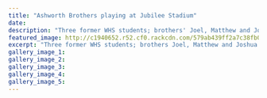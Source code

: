 ```yaml
---
title: "Ashworth Brothers playing at Jubilee Stadium"
date: 
description: "Three former WHS students; brothers' Joel, Matthew and Joshua Ashworth will be playing In-Line Hockey at Jubilee stadium this weekend in the Lower North Island Senior A League..."
featured_image: http://c1940652.r52.cf0.rackcdn.com/579ab439ff2a7c38fb000cc1/In-line-Hockey-at-Jubilee-Stad-3031-July-Ashworth-bros.jpg
excerpt: "Three former WHS students; brothers Joel, Matthew and Joshua Ashworth will be playing In-Line Hockey at Jubilee stadium this weekend in the Lower North Island Senior A League"
gallery_image_1: 
gallery_image_2: 
gallery_image_3: 
gallery_image_4: 
gallery_image_5: 
---
```

